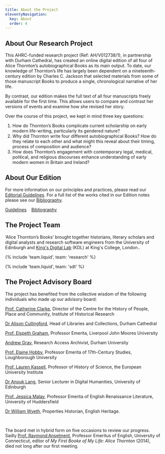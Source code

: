 ```yaml
---
title: About the Project
eleventyNavigation:
  key: About
  order: 4
---
```


## About Our Research Project

This AHRC-funded research project (Ref: AH/V012738/1), in partnership with Durham Cathedral, has created an online digital edition of all four of Alice Thornton’s autobiographical Books as its main output. To date, our knowledge of Thornton’s life has largely been dependent on a nineteenth-century edition by Charles C. Jackson that selected materials from some of those manuscript Books to produce a single, chronological narrative of her life.

By contrast, our edition makes the full text of all four manuscripts freely available for the first time. This allows users to compare and contrast her versions of events and examine how she revised her story.

Over the course of this project, we kept in mind three key questions:

1. How do Thornton’s Books complicate current scholarship on early modern life-writing, particularly its gendered nature?
2. Why did Thornton write four different autobiographical Books? How do they relate to each other and what might this reveal about their timing, process of composition and audience?
3. How does Thornton’s engagement with contemporary legal, medical, political, and religious discourses enhance understanding of early modern women in Britain and Ireland?

## About Our Edition
 
 
For more information on our principles and practices, please read our [Editorial Guidelines](/edition/guidelines/). For a full list of the works cited in our Edition notes please see our [Bibliography](/edition/bibliography/).

<p>
   <a href="/edition/guidelines/" class="button is-secondary">Guidelines</a>&nbsp;&nbsp;&nbsp;
   <a href="/edition/bibliography/" class="button is-secondary">Bibliography</a>
</p>

## The Project Team

‘Alice Thornton’s Books’ brought together historians, literary scholars and digital analysts and research software engineers from the University of Edinburgh and [King's Digital Lab](https://kdl.kcl.ac.uk/) (KDL) at King's College, London..

{% include 'team.liquid', team: 'research' %}

{% include 'team.liquid', team: 'sdt' %}


## The Project Advisory Board 

 

The project has benefited from the collective wisdom of the following individuals who made up our advisory board:

 
[Prof. Catherine Clarke](https://www.history.ac.uk/people/catherine-clarke), Director of the Centre for the History of People, Place and Community, Institute of Historical Research 

 

[Dr Alison Cullingford](https://www.durhamcathedral.co.uk/people/alison-cullingford), Head of Libraries and Collections, Durham Cathedral  

 

[Prof. Elspeth Graham](https://www.ljmu.ac.uk/-/media/files/ljmu/research/centres-and-institutes/rilch/rilch-website-graham.pdf), Professor Emerita, Liverpool John Moores University  

 

[Andrew Gray](https://libguides.durham.ac.uk/prf.php?account_id=145169), Research Access Archivist, Durham University 

 

[Prof. Elaine Hobby](https://www.lboro.ac.uk/subjects/english/staff/honorary/elaine-hobby/), Professor Emerita of 17th-Century Studies, Loughborough University 

 

[Prof. Lauren Kassell](https://www.eui.eu/people?id=lauren-kassell), Professor of History of Science, the European University Institute 

 

[Dr Anouk Lang](https://edwebprofiles.ed.ac.uk/profile/anouk-lang), Senior Lecturer in Digital Humanities, University of Edinburgh 

 

[Prof. Jessica Malay](https://orcid.org/0000-0002-4032-2966), Professor Emerita of English Renaissance Literature, University of Huddersfield 

 

[Dr William Wyeth](https://www.english-heritage.org.uk/learn/research/our-researchers/), Properties Historian, English Heritage. 

<p>&nbsp;</p>

The board met in hybrid form on five occasions to review our progress. Sadly [Prof. Raymond Anselment](https://thornton.kdl.kcl.ac.uk/posts/blog/2022-09-27-BlogPost_Raymond_AnselmentFV2/), Professor Emeritus of English, University of Connecticut, editor of *My First Booke of My Life: Alice Thornton* (2014), died not long after our first meeting. 

